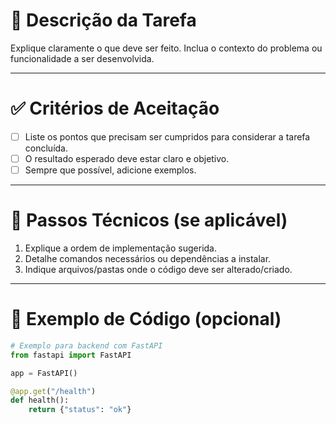 # 📝 Descrição da Tarefa
Explique claramente o que deve ser feito. Inclua o contexto do problema ou funcionalidade a ser desenvolvida.

---

# ✅ Critérios de Aceitação
- [ ] Liste os pontos que precisam ser cumpridos para considerar a tarefa concluída.
- [ ] O resultado esperado deve estar claro e objetivo.
- [ ] Sempre que possível, adicione exemplos.

---

# 🔧 Passos Técnicos (se aplicável)
1. Explique a ordem de implementação sugerida.
2. Detalhe comandos necessários ou dependências a instalar.
3. Indique arquivos/pastas onde o código deve ser alterado/criado.

---

# 📂 Exemplo de Código (opcional)
```python
# Exemplo para backend com FastAPI
from fastapi import FastAPI

app = FastAPI()

@app.get("/health")
def health():
    return {"status": "ok"}
